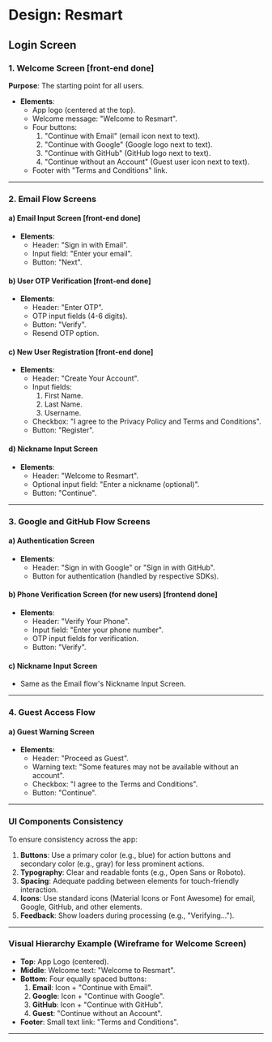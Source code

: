 # **Design: Resmart**

## **Login Screen**

### **1. Welcome Screen** [front-end done]
**Purpose**: The starting point for all users.
- **Elements**:
  - App logo (centered at the top).
  - Welcome message: "Welcome to Resmart".
  - Four buttons:
    1. "Continue with Email" (email icon next to text).
    2. "Continue with Google" (Google logo next to text).
    3. "Continue with GitHub" (GitHub logo next to text).
    4. "Continue without an Account" (Guest user icon next to text).
  - Footer with "Terms and Conditions" link.

---

### **2. Email Flow Screens**

#### a) **Email Input Screen**              [front-end done]
- **Elements**:
  - Header: "Sign in with Email".
  - Input field: "Enter your email".
  - Button: "Next".

#### b) **User OTP Verification**          [front-end done]
- **Elements**:
  - Header: "Enter OTP".
  - OTP input fields (4-6 digits).
  - Button: "Verify".
  - Resend OTP option.

#### c) **New User Registration**           [front-end done]
- **Elements**:
  - Header: "Create Your Account".
  - Input fields:
    1. First Name.
    2. Last Name.
    3. Username.
  - Checkbox: "I agree to the Privacy Policy and Terms and Conditions".
  - Button: "Register".

#### d) **Nickname Input Screen**
- **Elements**:
  - Header: "Welcome to Resmart".
  - Optional input field: "Enter a nickname (optional)".
  - Button: "Continue".

---

### **3. Google and GitHub Flow Screens**

#### a) **Authentication Screen**
- **Elements**:
  - Header: "Sign in with Google" or "Sign in with GitHub".
  - Button for authentication (handled by respective SDKs).

#### b) **Phone Verification Screen** (for new users) [frontend done]
- **Elements**:
  - Header: "Verify Your Phone".
  - Input field: "Enter your phone number".
  - OTP input fields for verification.
  - Button: "Verify".

#### c) **Nickname Input Screen**
- Same as the Email flow's Nickname Input Screen.

---

### **4. Guest Access Flow**

#### a) **Guest Warning Screen**
- **Elements**:
  - Header: "Proceed as Guest".
  - Warning text: "Some features may not be available without an account".
  - Checkbox: "I agree to the Terms and Conditions".
  - Button: "Continue".

---

### **UI Components Consistency**
To ensure consistency across the app:
1. **Buttons**: Use a primary color (e.g., blue) for action buttons and secondary color (e.g., gray) for less prominent actions.
2. **Typography**: Clear and readable fonts (e.g., Open Sans or Roboto).
3. **Spacing**: Adequate padding between elements for touch-friendly interaction.
4. **Icons**: Use standard icons (Material Icons or Font Awesome) for email, Google, GitHub, and other elements.
5. **Feedback**: Show loaders during processing (e.g., "Verifying...").

---

### **Visual Hierarchy Example (Wireframe for Welcome Screen)**

- **Top**: App Logo (centered).
- **Middle**: Welcome text: "Welcome to Resmart".
- **Bottom**: Four equally spaced buttons:
  1. **Email**: Icon + "Continue with Email".
  2. **Google**: Icon + "Continue with Google".
  3. **GitHub**: Icon + "Continue with GitHub".
  4. **Guest**: "Continue without an Account".
- **Footer**: Small text link: "Terms and Conditions".

---
